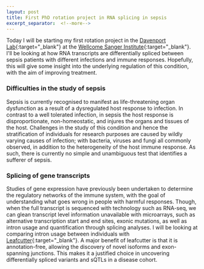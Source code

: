 ```yaml
---
layout: post
title: First PhD rotation project in RNA splicing in sepsis
excerpt_separator:  <!--more-->
---
```


Today I will be starting my first rotation project in the [Davenport Lab](http://davenportlab.com/){:target="_blank"} at the [Wellcome Sanger Institute](https://www.sanger.ac.uk/){:target="_blank"}. I'll be looking at how RNA transcripts are differentially spliced between sepsis patients with different infections and immune responses. Hopefully, this will give some insight into the underlying regulation of this condition, with the aim of improving treatment.


### Difficulties in the study of sepsis

Sepsis is currently recognised to manifest as life-threatening organ dysfunction as a result of
a dysregulated host response to infection. In contrast to a well tolerated infection, in sepsis the host response is disproportionate, non-homeostatic, and injures the organs and tissues of the host.  Challenges in the study of this condition and hence the stratification of individuals for research purposes are caused by wildly varying causes of infection; with bacteria, viruses and fungi all commonly observed, in addition to the heterogeneity of the host immune response. As such, there is currently no simple and unambiguous test that identifies a sufferer of sepsis.

### Splicing of gene transcripts

Studies of gene expression have previously been undertaken to determine the regulatory networks of the immune system, with the goal of understanding what goes wrong in people with harmful responses. Though, when the full transcript is sequenced with technology such as RNA-seq, we can glean transcript level information unavailable with microarrays, such as alternative transcription start and end sites, exonic mutations, as well as intron usage and quantification through splicing analyses. I will be looking at comparing intron usage between individuals with [Leafcutter](https://davidaknowles.github.io/leafcutter/){:target="_blank"}. A major benefit of leafcutter is that it is annotation-free, allowing the discovery of novel isoforms and exon-spanning junctions. This makes it a justified choice in uncovering differentially spliced variants and sQTLs in a disease cohort.
